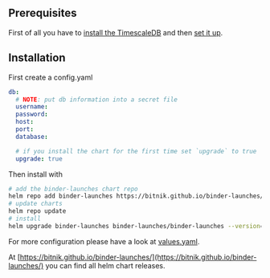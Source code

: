 ## Prerequisites

First of all you have to [install the TimescaleDB](https://docs.timescale.com/latest/getting-started/installation) and
then [set it up](https://docs.timescale.com/latest/getting-started/setup).

## Installation

First create a config.yaml

```yaml
db:
  # NOTE: put db information into a secret file
  username:
  password:
  host:
  port:
  database:

  # if you install the chart for the first time set `upgrade` to true
  upgrade: true
```

Then install with

```bash
# add the binder-launches chart repo
helm repo add binder-launches https://bitnik.github.io/binder-launches/
# update charts
helm repo update
# install
helm upgrade binder-launches binder-launches/binder-launches --version=0.1.3 --install -f config.yaml
```

For more configuration please have a look at [values.yaml](binder-launches/values.yaml).

At [https://bitnik.github.io/binder-launches/](https://bitnik.github.io/binder-launches/) you can find all helm chart releases.
